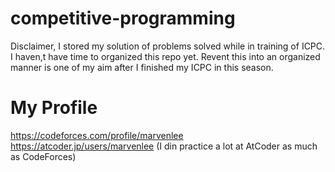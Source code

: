 # competitive-programming

Disclaimer, I stored my solution of problems solved while in training of ICPC. I haven,t have time to organized this repo yet. Revent this into an organized manner is one of my aim after I finished my ICPC in this season.

# My Profile 
https://codeforces.com/profile/marvenlee
https://atcoder.jp/users/marvenlee (I din practice a lot at AtCoder as much as CodeForces)
